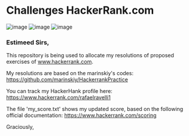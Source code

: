 # Challenges HackerRank.com

![image](https://img.shields.io/badge/Java-ED8B00?style=for-the-badge&logo=java&logoColor=white)
![image](https://img.shields.io/badge/MySQL-00000F?style=for-the-badge&logo=mysql&logoColor=white)
![image](https://img.shields.io/badge/Python-3776AB?style=for-the-badge&logo=python&logoColor=white)

### Estimeed Sirs,

This repository is being used to allocate my resolutions of proposed exercises of www.hackerrank.com.

My resolutions are based on the marinskiy's codes:
https://github.com/marinskiy/HackerrankPractice

You can track my HackerHank profile here:
https://www.hackerrank.com/rafaelravelli1

The file 'my_score.txt' shows my updated score, based on the following official documentation:
https://www.hackerrank.com/scoring

Graciously,
